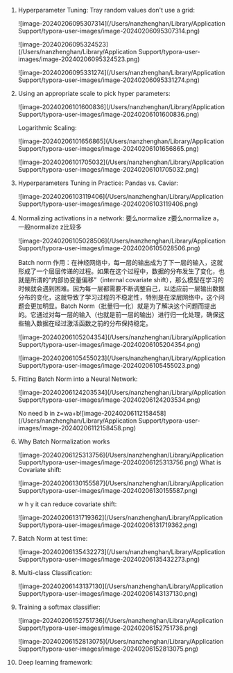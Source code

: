 1. Hyperparameter Tuning: Tray random values don't use a grid:

   ![image-20240206095307314](/Users/nanzhenghan/Library/Application Support/typora-user-images/image-20240206095307314.png)

   ![image-20240206095324523](/Users/nanzhenghan/Library/Application Support/typora-user-images/image-20240206095324523.png)

   ![image-20240206095331274](/Users/nanzhenghan/Library/Application Support/typora-user-images/image-20240206095331274.png)

2. Using an appropriate scale to pick hyper parameters:

   ![image-20240206101600836](/Users/nanzhenghan/Library/Application Support/typora-user-images/image-20240206101600836.png)

   Logarithmic Scaling:

   ![image-20240206101656865](/Users/nanzhenghan/Library/Application Support/typora-user-images/image-20240206101656865.png)

   ![image-20240206101705032](/Users/nanzhenghan/Library/Application Support/typora-user-images/image-20240206101705032.png)

3. Hyperparameters Tuning in Practice: Pandas vs. Caviar:

   ![image-20240206103119406](/Users/nanzhenghan/Library/Application Support/typora-user-images/image-20240206103119406.png)

4. Normalizing activations in a network: 要么normalize z要么normalize a，一般normalize z比较多

   ![image-20240206105028506](/Users/nanzhenghan/Library/Application Support/typora-user-images/image-20240206105028506.png)

   Batch norm 作用：在神经网络中，每一层的输出成为了下一层的输入，这就形成了一个层层传递的过程。如果在这个过程中，数据的分布发生了变化，也就是所谓的“内部协变量偏移”（internal covariate shift），那么模型在学习的时候就会遇到困难。因为每一层都需要不断调整自己，以适应前一层输出数据分布的变化，这就导致了学习过程的不稳定性，特别是在深层网络中，这个问题会更加明显。Batch Norm（批量归一化）就是为了解决这个问题而提出的。它通过对每一层的输入（也就是前一层的输出）进行归一化处理，确保这些输入数据在经过激活函数之前的分布保持稳定。

   ![image-20240206105204354](/Users/nanzhenghan/Library/Application Support/typora-user-images/image-20240206105204354.png)

   ![image-20240206105455023](/Users/nanzhenghan/Library/Application Support/typora-user-images/image-20240206105455023.png)

5. Fitting Batch Norm into a Neural Network:

   ![image-20240206124203534](/Users/nanzhenghan/Library/Application Support/typora-user-images/image-20240206124203534.png)

   No need b in z=wa+b![image-20240206112158458](/Users/nanzhenghan/Library/Application Support/typora-user-images/image-20240206112158458.png)

6. Why Batch Normalization works

   ![image-20240206125313756](/Users/nanzhenghan/Library/Application Support/typora-user-images/image-20240206125313756.png)	What is Covariate shift:

   ![image-20240206130155587](/Users/nanzhenghan/Library/Application Support/typora-user-images/image-20240206130155587.png)

   w h y it can reduce covariate shift:

   ![image-20240206131719362](/Users/nanzhenghan/Library/Application Support/typora-user-images/image-20240206131719362.png)

7. Batch Norm at test time:

   ![image-20240206135432273](/Users/nanzhenghan/Library/Application Support/typora-user-images/image-20240206135432273.png)

   

8. Multi-class Classification:

   ![image-20240206143137130](/Users/nanzhenghan/Library/Application Support/typora-user-images/image-20240206143137130.png)

9. Training a softmax classifier:

   ![image-20240206152751736](/Users/nanzhenghan/Library/Application Support/typora-user-images/image-20240206152751736.png)

   ![image-20240206152813075](/Users/nanzhenghan/Library/Application Support/typora-user-images/image-20240206152813075.png)

10. Deep learning framework:

    